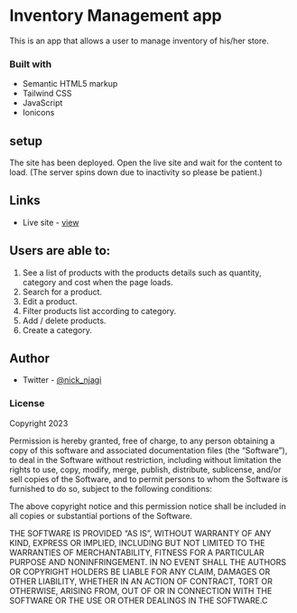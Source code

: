 # Inventory Management app

This is an app that allows a user to manage inventory of his/her store.

### Built with

- Semantic HTML5 markup
- Tailwind CSS 
- JavaScript
- Ionicons

## setup

The site has been deployed. Open the live site and wait for the content to load. (The server spins down due to inactivity so please be patient.)

## Links

- Live site - [view](https://phase1project.netlify.app)

## Users are able to:

1. See a list of products with the products details such as quantity, category and cost when the page loads.
2. Search for a product. 
3. Edit a product. 
4. Filter products list according to category.
5. Add / delete products.
6. Create a category.

## Author

- Twitter - [@nick_njagi](https://www.twitter.com/nick_njagi)

### License
Copyright 2023 

Permission is hereby granted, free of charge, to any person obtaining a copy of this software and associated documentation files (the “Software”), to deal in the Software without restriction, including without limitation the rights to use, copy, modify, merge, publish, distribute, sublicense, and/or sell copies of the Software, and to permit persons to whom the Software is furnished to do so, subject to the following conditions:

The above copyright notice and this permission notice shall be included in all copies or substantial portions of the Software.

THE SOFTWARE IS PROVIDED “AS IS”, WITHOUT WARRANTY OF ANY KIND, EXPRESS OR IMPLIED, INCLUDING BUT NOT LIMITED TO THE WARRANTIES OF MERCHANTABILITY, FITNESS FOR A PARTICULAR PURPOSE AND NONINFRINGEMENT. IN NO EVENT SHALL THE AUTHORS OR COPYRIGHT HOLDERS BE LIABLE FOR ANY CLAIM, DAMAGES OR OTHER LIABILITY, WHETHER IN AN ACTION OF CONTRACT, TORT OR OTHERWISE, ARISING FROM, OUT OF OR IN CONNECTION WITH THE SOFTWARE OR THE USE OR OTHER DEALINGS IN THE SOFTWARE.C